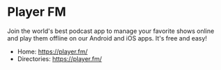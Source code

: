 # Player FM
Join the world's best podcast app to manage your favorite shows online and play them offline on our Android and iOS apps. It's free and easy!

* Home: https://player.fm/
* Directories: https://player.fm/
